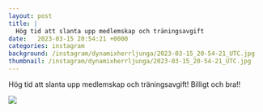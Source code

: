 ```yaml
---
layout: post
title: |
  Hög tid att slanta upp medlemskap och träningsavgift
date:   2023-03-15 20:54:21 +0000
categories: instagram
background: /instagram/dynamixherrljunga/2023-03-15_20-54-21_UTC.jpg
thumbnail: /instagram/dynamixherrljunga/2023-03-15_20-54-21_UTC.jpg
---
```

Hög tid att slanta upp medlemskap och träningsavgift! Billigt och bra!!



<img src='/www-dynamix-herrljunga/instagram/dynamixherrljunga/2023-03-15_20-54-21_UTC.jpg' class='img-fluid' />
